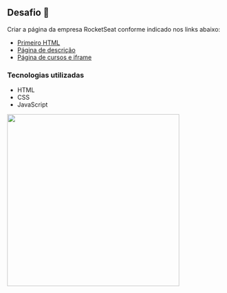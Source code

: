 ## Desafio 🚀

Criar a página da empresa RocketSeat conforme indicado nos links abaixo:

- <a href="https://github.com/Rocketseat/bootcamp-launchbase-desafios-02/blob/master/desafios/02-1-primeiro-html.md">Primeiro HTML</a>
- <a href="https://github.com/Rocketseat/bootcamp-launchbase-desafios-02/blob/master/desafios/02-2-pagina-descricao.md">Página de descrição</a>
- <a href="https://github.com/Rocketseat/bootcamp-launchbase-desafios-02/blob/master/desafios/02-3-pagina-cursos-e-iframe.md">Página de cursos e iframe</a>

### Tecnologias utilizadas
- HTML
- CSS
- JavaScript

<img src="https://ik.imagekit.io/7qexdaoimo/rocketseat_u9A7TeNbs.gif" width="400px">

